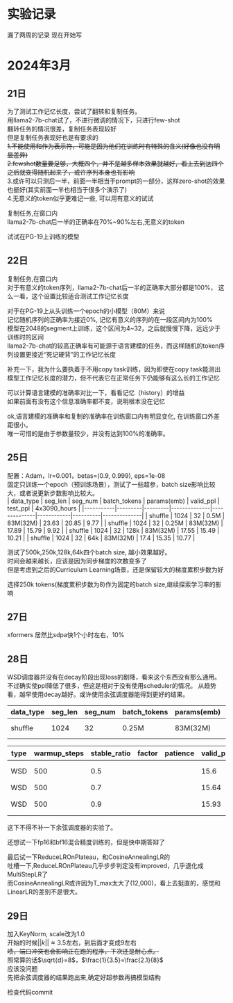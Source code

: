 # 实验记录

漏了两周的记录
现在开始写

# 2024年3月
## 21日
为了测试工作记忆长度，尝试了翻转和复制任务。<br>
用llama2-7b-chat试了，不进行微调的情况下，只进行few-shot<br>
翻转任务的情况很差，复制任务表现较好<br>
但是复制任务表现好也是有要求的<br>
~~1.不能使用<bos>和<eos>作为表示符，可能是因为他们在训练时有特殊的含义(好像也没有明显差异)~~<br>
~~2.fewshot数量要足够，大概四个，并不是越多样本效果就越好，看上去到达四个之后就变得随机起来了，或许序列本身也有影响<br>~~
3.或许可以只测后一半，前面一半相当于prompt的一部分，这样zero-shot的效果也挺好(其实前面一半也相当于很多个演示了)<br>
4.无意义的token似乎更难记一些, 可以用有意义的试试<br>

复制任务,在窗口内<br>
llama2-7b-chat后一半的正确率在70%~90%左右,无意义的token<br>

试试在PG-19上训练的模型<br>

## 22日
复制任务,在窗口内<br>
对于有意义的token序列，llama2-7b-chat后一半的正确率大部分都是100%， 这么一看，这个设置比较适合测试工作记忆长度<br>

对于在PG-19上从头训练一个epoch的小模型（80M）来说<br>
记忆随机序列的正确率为接近0%, 记忆有意义的序列的在一段区间内为100%<br>
模型在2048的segment上训练，这个区间为4~32，之后就慢慢下降，远远少于训练时的区间<br>
llama2-7b-chat的较高正确率有可能源于语言建模的任务，而这样随机的token序列设置更接近“死记硬背”的工作记忆长度<br>

补充一下，我为什么要执着于不用copy task训练，因为即使在copy task能测出模型工作记忆长度的潜力，但不代表它在正常任务下仍能够有这么长的工作记忆<br>

可以计算语言建模的准确率对比一下，看看记忆（history）的增益<br>
如果前面有没有这个信息准确率都不变，说明根本没在记忆<br>

ok,语言建模的准确率和复制的准确率在训练窗口内有明显变化, 在训练窗口外差距很小。<br>
唯一可惜的是由于参数量较少，并没有达到100%的准确率。<br>

## 25日
配置：Adam，lr=0.001，betas=(0.9, 0.999), eps=1e-08<br>
固定只训练一个epoch（预训练场景），测试了一些超参，batch size影响比较大，或者说更新步数影响比较大。<br>
| data_type | seg_len | seg_num | batch_tokens | params(emb) | valid_ppl | test_ppl | 4x3090_hours |
|-----------|---------|---------|--------------|--------------|------------|----------|--------------|
| shuffle   | 1024    | 32      | 0.5M         | 83M(32M)     | 23.63      | 20.85    | 9.77         |
| shuffle   | 1024    | 32      | 0.25M        | 83M(32M)     | 17.89      | 15.79    | 9.92         |
| shuffle   | 1024    | 32      | 128k         | 83M(32M)     | 17.55      | 15.49    | 10.21        |
| shuffle   | 1024    | 32      | 64k          | 83M(32M)     | 17.4       | 15.35    | 10.77        |

测试了500k,250k,128k,64k四个batch size, 越小效果越好。<br>
时间会越来越长，应该是因为同步梯度的次数变多了<br>
但是考虑到之后的Curriculum Learning场景，还是保留较大的梯度累积步数为好<br>

选择250k tokens(梯度累积步数为8)作为固定的batch size,继续探索学习率的影响<br>


## 27日
xformers 居然比sdpa快1个小时左右，10%


## 28日

WSD调度器并没有在decay阶段出现loss的剧降，看来这个东西没有那么通用。不过确实使ppl降低了很多，但这是相对于没有使用scheduler的情况。
从趋势看，越早使用decay越好。或许使用余弦调度器能得到更好的结果。

| data_type | seg_len | seg_num | batch_tokens | params(emb) | lr       |
|-----------|---------|---------|---------------|-------------|----------|
| shuffle   | 1024    | 32      | 0.25M         | 83M(32M)    | 1.00E-03 |


| type  | warmup_steps | stable_ratio | factor | patience | valid_ppl | test_ppl | 4x3090_hours | 备注          |
|-------|--------------|--------------|--------|----------|-----------|----------|--------------|--------------|
| WSD   | 500          | 0.5          |        |          | 15.6      | 13.78    | 8.46         | 使用xformers  |
| WSD   | 500          | 0.7          |        |          | 15.64     | 13.81    | 9.9          |               |
| WSD   | 500          | 0.9          |        |          | 15.93     | 14.07    | 8.39         | 使用xformers  |

这下不得不补一下余弦调度器的实验了。<br>

还想试一下fp16和bf16混合精度训练的，但是快中期答辩了<br>

最后试一下ReduceLROnPlateau，和CosineAnnealingLR的<br>
吐槽一下,ReduceLROnPlateau几乎步步判定没有improved，几乎退化成MultiStepLR了<br>
而CosineAnnealingLR或许因为T_max太大了(12,000)，看上去挺直的，感觉和LinearLR的差别不是很大。


## 29日

加入KeyNorm, scale改为1.0<br>
开始的时候$||k||\approx3.5$左右，到后面才变成9左右<br>
~~啧，端口冲突也会影响正在跑的程序，下次还是耐心点。<br>~~
照常算的话$\sqrt{d}=8$，$\frac{1}{3.5}=\frac{2.1}{8}$<br>
应该没问题<br>
先把余弦调度器的结果跑出来,确定好超参数再搞模型结构<br>

检查代码commit<br>